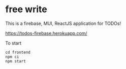 # free write


This is a firebase, MUI, ReactJS application for TODOs!

https://todos-firebase.herokuapp.com/


To start

```
cd frontend
npm ci
npm start
```
